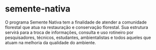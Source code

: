 semente-nativa
==============

O programa Semente Nativa tem a finalidade de atender a 
comunidade florestal que atua na restauração e conservação florestal. 
Sua estrutura servirá para a troca de informações, consulta e uso rotineiro por pesquisadores, 
técnicos, estudantes, ambientalistas e todos aqueles que atuam na melhoria da qualidade do ambiente.
